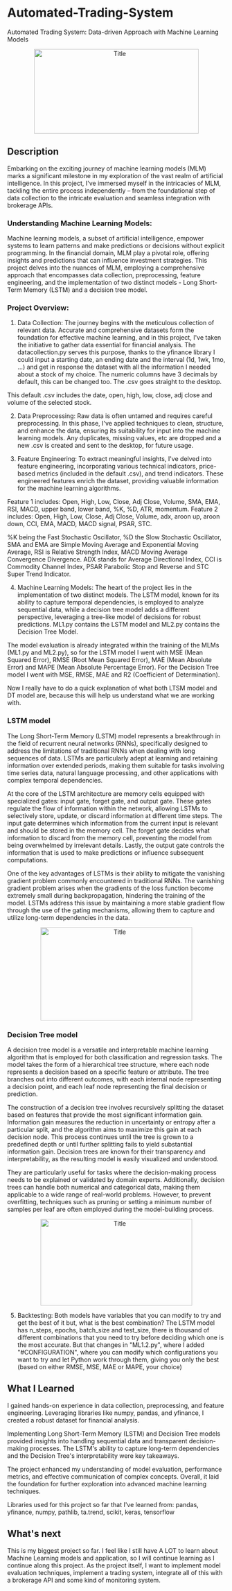 # Automated-Trading-System
Automated Trading System: Data-driven Approach with Machine Learning Models

<p align="center">
  <img src="https://media.geeksforgeeks.org/wp-content/cdn-uploads/20200522142429/Why-Python-Is-Used-For-Developing-Automated-Trading-Strategy1.png" alt="Title" width="380px" height="195px">
</p>

## Description

Embarking on the exciting journey of machine learning models (MLM) marks a significant milestone in my exploration of the vast realm of artificial intelligence. In this project, I've immersed myself in the intricacies of MLM, tackling the entire process independently – from the foundational step of data collection to the intricate evaluation and seamless integration with brokerage APIs.

### Understanding Machine Learning Models:

Machine learning models, a subset of artificial intelligence, empower systems to learn patterns and make predictions or decisions without explicit programming. In the financial domain, MLM play a pivotal role, offering insights and predictions that can influence investment strategies. This project delves into the nuances of MLM, employing a comprehensive approach that encompasses data collection, preprocessing, feature engineering, and the implementation of two distinct models - Long Short-Term Memory (LSTM) and a decision tree model.

### Project Overview:

1. Data Collection:
The journey begins with the meticulous collection of relevant data. Accurate and comprehensive datasets form the foundation for effective machine learning, and in this project, I've taken the initiative to gather data essential for financial analysis. The datacollection.py serves this purpose, thanks to the yfinance library I could input a starting date, an ending date and the interval (1d, 1wk, 1mo, ...) and get in response the dataset with all the information I needed about a stock of my choice. The numeric columns have 3 decimals by default, this can be changed too. The .csv goes straight to the desktop.

This default .csv includes the date, open, high, low, close, adj close and volume of the selected stock.

2. Data Preprocessing:
Raw data is often untamed and requires careful preprocessing. In this phase, I've applied techniques to clean, structure, and enhance the data, ensuring its suitability for input into the machine learning models. Any duplicates, missing values, etc are dropped and a new .csv is created and sent to the desktop, for future usage.

3. Feature Engineering:
To extract meaningful insights, I've delved into feature engineering, incorporating various technical indicators, price-based metrics (included in the default .csv), and trend indicators. These engineered features enrich the dataset, providing valuable information for the machine learning algorithms.

Feature 1 includes: Open, High, Low, Close, Adj Close, Volume, SMA, EMA, RSI, MACD, upper band, lower band, %K, %D, ATR, momentum.
Feature 2 includes: Open, High, Low, Close, Adj Close, Volume, adx, aroon up, aroon down, CCI, EMA, MACD, MACD signal, PSAR, STC.

%K being the Fast Stochastic Oscillator, %D the Slow Stochastic Oscillator, SMA and EMA are Simple Moving Average and Exponential Moving Average, RSI is Relative Strength Index, MACD Moving Average Convergence Divergence. ADX stands for Average Directional Index, CCI is Commodity Channel Index, PSAR Parabolic Stop and Reverse and STC Super Trend Indicator.

4. Machine Learning Models:
The heart of the project lies in the implementation of two distinct models. The LSTM model, known for its ability to capture temporal dependencies, is employed to analyze sequential data, while a decision tree model adds a different perspective, leveraging a tree-like model of decisions for robust predictions. ML1.py contains the LSTM model and ML2.py contains the Decision Tree Model.

The model evaluation is already integrated within the training of the MLMs (ML1.py and ML2.py), so for the LSTM model I went with MSE (Mean Squared Error), RMSE (Root Mean Squared Error), MAE (Mean Absolute Error) and MAPE (Mean Absolute Percentage Error). For the Decision Tree model I went with MSE, RMSE, MAE and R2 (Coefficient of Determination).

Now I really have to do a quick explanation of what both LTSM model and DT model are, because this will help us understand what we are working with.


### LSTM model
The Long Short-Term Memory (LSTM) model represents a breakthrough in the field of recurrent neural networks (RNNs), specifically designed to address the limitations of traditional RNNs when dealing with long sequences of data. LSTMs are particularly adept at learning and retaining information over extended periods, making them suitable for tasks involving time series data, natural language processing, and other applications with complex temporal dependencies.

At the core of the LSTM architecture are memory cells equipped with specialized gates: input gate, forget gate, and output gate. These gates regulate the flow of information within the network, allowing LSTMs to selectively store, update, or discard information at different time steps. The input gate determines which information from the current input is relevant and should be stored in the memory cell. The forget gate decides what information to discard from the memory cell, preventing the model from being overwhelmed by irrelevant details. Lastly, the output gate controls the information that is used to make predictions or influence subsequent computations.

One of the key advantages of LSTMs is their ability to mitigate the vanishing gradient problem commonly encountered in traditional RNNs. The vanishing gradient problem arises when the gradients of the loss function become extremely small during backpropagation, hindering the training of the model. LSTMs address this issue by maintaining a more stable gradient flow through the use of the gating mechanisms, allowing them to capture and utilize long-term dependencies in the data.

<p align="center">
  <img src="https://upload.wikimedia.org/wikipedia/commons/thumb/9/93/LSTM_Cell.svg/1200px-LSTM_Cell.svg.png" alt="Title" width="350px" height="215px">
</p>

### Decision Tree model
A decision tree model is a versatile and interpretable machine learning algorithm that is employed for both classification and regression tasks. The model takes the form of a hierarchical tree structure, where each node represents a decision based on a specific feature or attribute. The tree branches out into different outcomes, with each internal node representing a decision point, and each leaf node representing the final decision or prediction.

The construction of a decision tree involves recursively splitting the dataset based on features that provide the most significant information gain. Information gain measures the reduction in uncertainty or entropy after a particular split, and the algorithm aims to maximize this gain at each decision node. This process continues until the tree is grown to a predefined depth or until further splitting fails to yield substantial information gain.
Decision trees are known for their transparency and interpretability, as the resulting model is easily visualized and understood.

They are particularly useful for tasks where the decision-making process needs to be explained or validated by domain experts. Additionally, decision trees can handle both numerical and categorical data, making them applicable to a wide range of real-world problems. However, to prevent overfitting, techniques such as pruning or setting a minimum number of samples per leaf are often employed during the model-building process.

<p align="center">
  <img src="https://365datascience.com/resources/blog/rr6cuudl59r-decision-trees-image1.png" alt="Title" width="350px" height="200px">
</p>

  5. Backtesting: Both models have variables that you can modify to try and get the best of it but, what is the best combination? The LSTM model has n_steps, epochs, batch_size and test_size, there is thousand of different combinations that you need to try before deciding which one is the most accurate. But that changes in "ML1.2.py", where I added "#CONFIGURATION", where you can modify which configurations you want to try and let Python work through them, giving you only the best (based on either RMSE, MSE, MAE or MAPE, your choice)

## What I Learned

I gained hands-on experience in data collection, preprocessing, and feature engineering. Leveraging libraries like numpy, pandas, and yfinance, I created a robust dataset for financial analysis.

Implementing Long Short-Term Memory (LSTM) and Decision Tree models provided insights into handling sequential data and transparent decision-making processes. The LSTM's ability to capture long-term dependencies and the Decision Tree's interpretability were key takeaways.

The project enhanced my understanding of model evaluation, performance metrics, and effective communication of complex concepts. Overall, it laid the foundation for further exploration into advanced machine learning techniques.

Libraries used for this project so far that I've learned from: pandas, yfinance, numpy, pathlib, ta.trend, scikit, keras, tensorflow

## What's next

This is my biggest project so far. I feel like I still have A LOT to learn about Machine Learning models and application, so I will continue learning as I continue along this project. As the project itself, I want to implement model evaluation techniques, implement a trading system, integrate all of this with a brokerage API and some kind of monitoring system.

